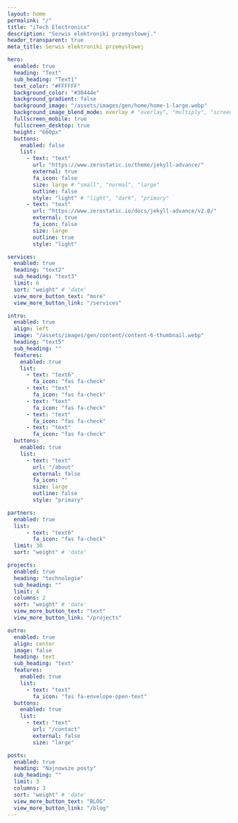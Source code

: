 ```yaml
---
layout: home
permalink: "/"
title: "iTech Electronics"
description: "Serwis elektroniki przemysłowej."
header_transparent: true
meta_title: Serwis elektroniki przemysłowej

hero:
  enabled: true
  heading: "Text"
  sub_heading: "Text1"
  text_color: "#FFFFFF"
  background_color: "#38444e"
  background_gradient: false
  background_image: "/assets/images/gen/home/home-1-large.webp"
  background_image_blend_mode: overlay # "overlay", "multiply", "screen"
  fullscreen_mobile: true
  fullscreen_desktop: true
  height: "660px"
  buttons:
    enabled: false
    list:
      - text: "text"
        url: "https://www.zerostatic.io/theme/jekyll-advance/"
        external: true
        fa_icon: false
        size: large # "small", "normal", "large"
        outline: false
        style: "light" # "light", "dark", "primary"
      - text: "text"
        url: "https://www.zerostatic.io/docs/jekyll-advance/v2.0/"
        external: true
        fa_icon: false
        size: large
        outline: true
        style: "light"

services:
  enabled: true
  heading: "text2"
  sub_heading: "text3"
  limit: 6
  sort: "weight" # 'date'
  view_more_button_text: "more"
  view_more_button_link: "/services"

intro:
  enabled: true
  align: left
  image: "/assets/images/gen/content/content-6-thumbnail.webp"
  heading: "text5"
  sub_heading: ""
  features:
    enabled: true
    list:
      - text: "text6"
        fa_icon: "fas fa-check"
      - text: "text"
        fa_icon: "fas fa-check"
      - text: "text"
        fa_icon: "fas fa-check"
      - text: "text"
        fa_icon: "fas fa-check"
      - text: "text"
        fa_icon: "fas fa-check"
  buttons:
    enabled: true
    list:
      - text: "text"
        url: "/about"
        external: false
        fa_icon: ""
        size: large
        outline: false
        style: "primary"

partners:
  enabled: true
  list:
      - text: "text6"
        fa_icon: "fas fa-check"
  limit: 30
  sort: "weight" # 'date'

projects:
  enabled: true
  heading: "technologie"
  sub_heading: ""
  limit: 4
  columns: 2
  sort: "weight" # 'date'
  view_more_button_text: "text"
  view_more_button_link: "/projects"

outro:
  enabled: true
  align: center
  image: false
  heading: text
  sub_heading: "text"
  features:
    enabled: true
    list:
      - text: "text"
        fa_icon: "fas fa-envelope-open-text"
  buttons:
    enabled: true
    list:
      - text: "text"
        url: "/contact"
        external: false
        size: "large"

posts:
  enabled: true
  heading: "Najnowsze posty"
  sub_heading: ""
  limit: 3
  columns: 3
  sort: "weight" # 'date'
  view_more_button_text: "BLOG"
  view_more_button_link: "/blog"
---
```

